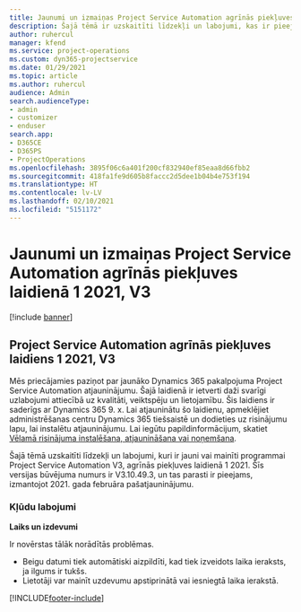 ```yaml
---
title: Jaunumi un izmaiņas Project Service Automation agrīnās piekļuves laidienā 1 2021, V3
description: Šajā tēmā ir uzskaitīti līdzekļi un labojumi, kas ir pieejami Project Service Automation agrīnās piekļuves laidienā 1 2021, V3.
author: ruhercul
manager: kfend
ms.service: project-operations
ms.custom: dyn365-projectservice
ms.date: 01/29/2021
ms.topic: article
ms.author: ruhercul
audience: Admin
search.audienceType:
- admin
- customizer
- enduser
search.app:
- D365CE
- D365PS
- ProjectOperations
ms.openlocfilehash: 3895f06c6a401f200cf832940ef85eaa8d66fbb2
ms.sourcegitcommit: 418fa1fe9d605b8faccc2d5dee1b04b4e753f194
ms.translationtype: HT
ms.contentlocale: lv-LV
ms.lasthandoff: 02/10/2021
ms.locfileid: "5151172"
---
```

# <a name="whats-new-or-changed-in-project-service-automation-early-access-wave-1-2021-v3"></a>Jaunumi un izmaiņas Project Service Automation agrīnās piekļuves laidienā 1 2021, V3

[!include [banner](../includes/psa-now-project-operations.md)]

## <a name="project-service-automation-early-access-wave-1-2021-v3"></a>Project Service Automation agrīnās piekļuves laidiens 1 2021, V3

Mēs priecājamies paziņot par jaunāko Dynamics 365 pakalpojuma Project Service Automation atjauninājumu. Šajā laidienā ir ietverti daži svarīgi uzlabojumi attiecībā uz kvalitāti, veiktspēju un lietojamību. Šis laidiens ir saderīgs ar Dynamics 365 9. x. Lai atjauninātu šo laidienu, apmeklējiet administrēšanas centru Dynamics 365 tiešsaistē un dodieties uz risinājumu lapu, lai instalētu atjauninājumu. Lai iegūtu papildinformācijum, skatiet [Vēlamā risinājuma instalēšana, atjaunināšana vai noņemšana](https://docs.microsoft.com/power-platform/admin/install-remove-preferred-solution).

Šajā tēmā uzskaitīti līdzekļi un labojumi, kuri ir jauni vai mainīti programmai Project Service Automation V3, agrīnās piekļuves laidienā 1 2021. Šīs versijas būvējuma numurs ir V3.10.49.3, un tas parasti ir pieejams, izmantojot 2021. gada februāra pašatjauninājumu.


### <a name="bug-fixes"></a>Kļūdu labojumi

**Laiks un izdevumi**

Ir novērstas tālāk norādītās problēmas.

- Beigu datumi tiek automātiski aizpildīti, kad tiek izveidots laika ieraksts, ja ilgums ir tukšs.
- Lietotāji var mainīt uzdevumu apstiprinātā vai iesniegtā laika ierakstā.


[!INCLUDE[footer-include](../includes/footer-banner.md)]
